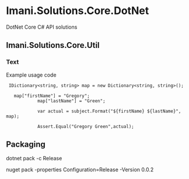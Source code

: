 # Imani.Solutions.Core.DotNet

DotNet Core C# API solutions


## Imani.Solutions.Core.Util
### Text

Example usage code

```
 IDictionary<string, string> map = new Dictionary<string, string>();
        
   map["firstName"] = "Gregory";
            map["lastName"] = "Green";

            var actual = subject.Format("${firstName} ${lastName}", map);

            Assert.Equal("Gregory Green",actual);
```

## Packaging


dotnet pack -c Release

nuget pack -properties Configuration=Release -Version 0.0.2
